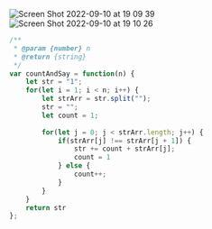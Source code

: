 ![Screen Shot 2022-09-10 at 19 09 39](https://user-images.githubusercontent.com/37787994/189508842-a3f83f7e-9105-48a5-aa5c-7c1d38bc947b.png)
![Screen Shot 2022-09-10 at 19 10 26](https://user-images.githubusercontent.com/37787994/189508866-331ce894-046d-4a84-81dc-e629e961c7f1.png)


```js
/**
 * @param {number} n
 * @return {string}
 */
var countAndSay = function(n) {
    let str = "1";
    for(let i = 1; i < n; i++) {
        let strArr = str.split("");
        str = "";
        let count = 1;
        
        for(let j = 0; j < strArr.length; j++) {
            if(strArr[j] !== strArr[j + 1]) {
                str += count + strArr[j];
                count = 1
            } else {
                count++;
            }
        }
    }
    return str
};
```
